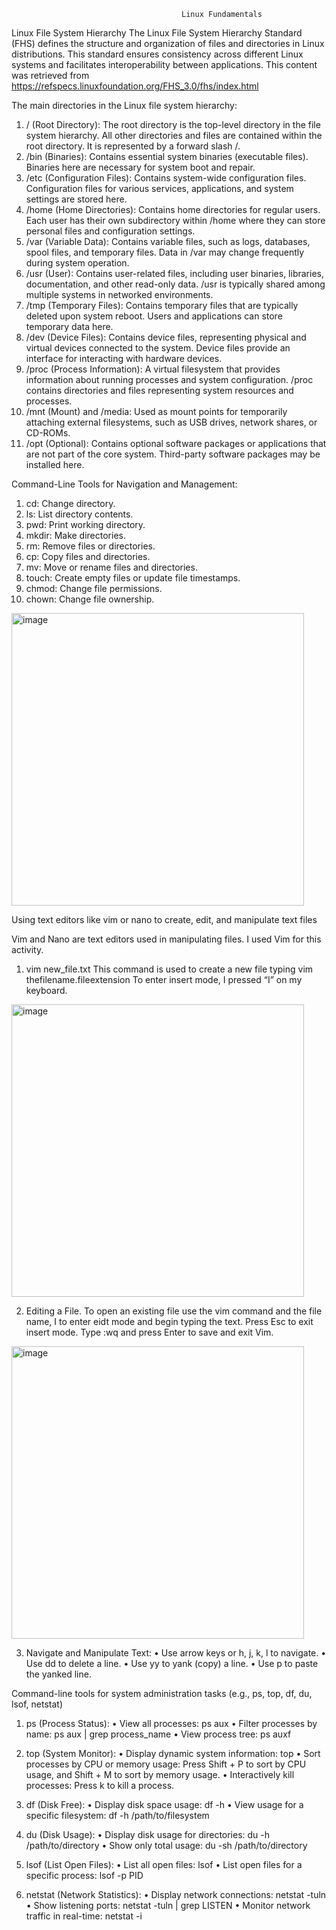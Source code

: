                                           Linux Fundamentals

Linux File System Hierarchy
The Linux File System Hierarchy Standard (FHS) defines the structure and organization of files and directories in Linux distributions. This standard ensures consistency across different Linux systems and facilitates interoperability between applications.
This content was retrieved from https://refspecs.linuxfoundation.org/FHS_3.0/fhs/index.html

The  main directories in the Linux file system hierarchy:
1.	/ (Root Directory):
  The root directory is the top-level directory in the file system hierarchy.
  All other directories and files are contained within the root directory.
  It is represented by a forward slash /.
2.	/bin (Binaries):
  Contains essential system binaries (executable files).
  Binaries here are necessary for system boot and repair.
3.	/etc (Configuration Files):
  Contains system-wide configuration files.
  Configuration files for various services, applications, and system settings are stored here.
4.	/home (Home Directories):
  Contains home directories for regular users.
  Each user has their own subdirectory within /home where they can store personal files and configuration settings.
5.	/var (Variable Data):
  Contains variable files, such as logs, databases, spool files, and temporary files.
  Data in /var may change frequently during system operation.
6.	/usr (User):
  Contains user-related files, including user binaries, libraries, documentation, and other read-only data.
  /usr is typically shared among multiple systems in networked environments.
7.	/tmp (Temporary Files):
  Contains temporary files that are typically deleted upon system reboot.
  Users and applications can store temporary data here.
8.	/dev (Device Files):
  Contains device files, representing physical and virtual devices connected to the system.
  Device files provide an interface for interacting with hardware devices.
9.	/proc (Process Information):
  A virtual filesystem that provides information about running processes and system configuration.
  /proc contains directories and files representing system resources and processes.
10.	/mnt (Mount) and /media:
  Used as mount points for temporarily attaching external filesystems, such as USB drives, network shares, or CD-ROMs.
11.	/opt (Optional):
  Contains optional software packages or applications that are not part of the core system.
  Third-party software packages may be installed here.


Command-Line Tools for Navigation and Management:
1.	cd: Change directory.
2.	ls: List directory contents.
3.	pwd: Print working directory.
4.	mkdir: Make directories.
5.	rm: Remove files or directories.
6.	cp: Copy files and directories.
7.	mv: Move or rename files and directories.
8.	touch: Create empty files or update file timestamps.
9.	chmod: Change file permissions.
10.	chown: Change file ownership.


<img width="468" alt="image" src="https://github.com/Makinates/Sarah-Oguche-Submissions/assets/153545236/a37b0e39-25e5-4f00-9344-f20d6ec6812b">

Using text editors like vim or nano to create, edit, and manipulate text files

Vim and Nano are text editors used in manipulating files. I used Vim for this activity.

1.	vim new_file.txt
This command is used to create a new file typing vim thefilename.fileextension
To enter insert mode, I pressed “I” on my keyboard.

<img width="468" alt="image" src="https://github.com/Makinates/Sarah-Oguche-Submissions/assets/153545236/eeefdbd6-5ce0-40ed-938e-99e2401e2824">

2.	Editing a File.
To open an existing file use the vim command and the file name, I to enter eidt mode and begin typing the text. 
  Press Esc to exit insert mode. 
Type :wq and press Enter to save and exit Vim.

<img width="468" alt="image" src="https://github.com/Makinates/Sarah-Oguche-Submissions/assets/153545236/e6da342b-77f0-4833-a766-105ee0b6194c">

3.	Navigate and Manipulate Text:
•	Use arrow keys or h, j, k, l to navigate.
•	Use dd to delete a line.
•	Use yy to yank (copy) a line.
•	Use p to paste the yanked line.

Command-line tools for system administration tasks (e.g., ps, top, df, du, lsof, netstat)
1.	ps (Process Status):
•	View all processes: ps aux
•	Filter processes by name: ps aux | grep process_name
•	View process tree: ps auxf

2. top (System Monitor):
•	Display dynamic system information: top
•	Sort processes by CPU or memory usage: Press Shift + P to sort by CPU usage, and Shift + M to sort by memory usage.
•	Interactively kill processes: Press k to kill a process.

3. df (Disk Free):
•	Display disk space usage: df -h
•	View usage for a specific filesystem: df -h /path/to/filesystem

4. du (Disk Usage):
•	Display disk usage for directories: du -h /path/to/directory
•	Show only total usage: du -sh /path/to/directory

5. lsof (List Open Files):
•	List all open files: lsof
•	List open files for a specific process: lsof -p PID

6. netstat (Network Statistics):
•	Display network connections: netstat -tuln
•	Show listening ports: netstat -tuln | grep LISTEN
•	Monitor network traffic in real-time: netstat -i








